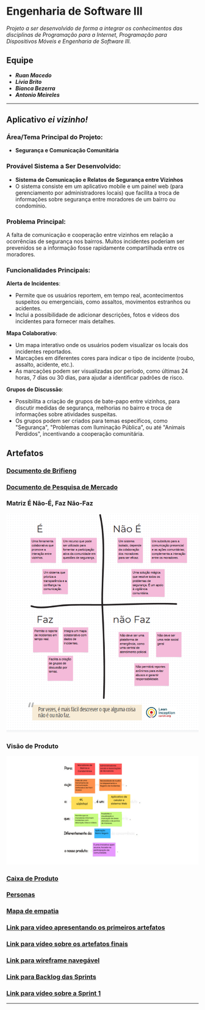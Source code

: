 # Engenharia de Software III
*Projeto a ser desenvolvido de forma a integrar os conhecimentos das disciplinas de Programação para a Internet, Programação para Dispositivos Móveis e Engenharia de Software III.*

## Equipe
- _**Ruan Macedo**_
- _**Lívia Brito**_
- _**Bianca Bezerra**_
- _**Antonio Meireles**_

---

## Aplicativo _ei vizinho!_
### Área/Tema Principal do Projeto:
- **Segurança e Comunicação Comunitária**

### Provável Sistema a Ser Desenvolvido:
- **Sistema de Comunicação e Relatos de Segurança entre Vizinhos**
- O sistema consiste em um aplicativo mobile e um painel web (para gerenciamento por administradores locais) que facilita a troca de informações sobre segurança entre moradores de um bairro ou condomínio.

### Problema Principal:
A falta de comunicação e cooperação entre vizinhos em relação a ocorrências de segurança nos bairros. Muitos incidentes poderiam ser prevenidos se a informação fosse rapidamente compartilhada entre os moradores.

### Funcionalidades Principais:
**Alerta de Incidentes**:
   - Permite que os usuários reportem, em tempo real, acontecimentos suspeitos ou emergenciais, como assaltos, movimentos estranhos ou acidentes.
   - Inclui a possibilidade de adicionar descrições, fotos e vídeos dos incidentes para fornecer mais detalhes.

 **Mapa Colaborativo**:
   - Um mapa interativo onde os usuários podem visualizar os locais dos incidentes reportados.
   - Marcações em diferentes cores para indicar o tipo de incidente (roubo, assalto, acidente, etc.).
   - As marcações podem ser visualizadas por período, como últimas 24 horas, 7 dias ou 30 dias, para ajudar a identificar padrões de risco.

**Grupos de Discussão**:
   - Possibilita a criação de grupos de bate-papo entre vizinhos, para discutir medidas de segurança, melhorias no bairro e troca de informações sobre atividades suspeitas.
   - Os grupos podem ser criados para temas específicos, como "Segurança", "Problemas com Iluminação Pública", ou até "Animais Perdidos", incentivando a cooperação comunitária.


## Artefatos
### [Documento de Brifieng](https://docs.google.com/document/d/1IpTX0NJsJn_rFgGqwtmgFq4kKc9_VCQZ/edit?usp=sharing&ouid=114902268998971999543&rtpof=true&sd=truel "Link para o documento") 
### [Documento de Pesquisa de Mercado](https://docs.google.com/document/d/1bnJU8JHj82Q5iY5SOf8aRg7am7fEpNvJT-gaNZQasM8/edit#heading=h.30j0zll "Link para o documento")
### Matriz É Não-É, Faz Não-Faz
![Matriz É Não-É, Faz Não-Faz](artefatos/matriz-é-nãoé-faz-nãofaz.png)
### Visão de Produto
![Visão de Produto](artefatos/visao-de-produto.png)

### [Caixa de Produto](https://docs.google.com/document/d/1feUJ9WXCTWlrpEofa-16fKaEeT86kbKaHp2TPFLokgo/edit?usp=sharing "Link para Caixa de Produto") 
### [Personas](https://www.canva.com/design/DAGVdqtJwc8/7gQ0H5Qqd8OYxov20k3p0g/edit?utm_content=DAGVdqtJwc8&utm_campaign=designshare&utm_medium=link2&utm_source=sharebutton "Link para Personas ") 
### [Mapa de empatia](https://miro.com/app/board/uXjVLKMpK40=/?share_link_id=91533948269 "Link para Mapa de Empatia") 
### [Link para vídeo apresentando os primeiros artefatos](https://drive.google.com/file/d/1Iuee-o1rMaSXlIOXZwGFIDvzVVEgFXeF/view?usp=sharing)
### [Link para vídeo sobre os artefatos finais](https://youtu.be/xVdnNlfyr9Y)
### [Link para wireframe navegável](https://www.figma.com/proto/Ou6lPFCudzR1Lq3zlyD88U/ei-vizinho---remasterized?node-id=0-1&t=EVuIHSJ0kD1AAUFR-1)
### [Link para Backlog das Sprints](https://docs.google.com/spreadsheets/d/1CPqTHTyXS29ylh6t078vFC_M6YCbl7DVfhvFYErHNAQ/edit?usp=sharing)
### [Link para vídeo sobre a Sprint 1](https://youtu.be/X5kwX3jly_o?si=VBhsHL3JLLkSnwIy)
---


